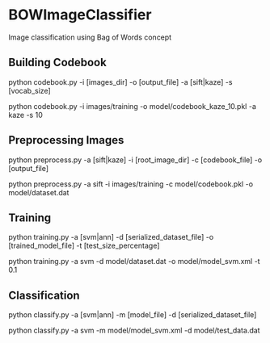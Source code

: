# BOWImageClassifier
Image classification using Bag of Words concept


## Building Codebook
python codebook.py -i [images_dir] -o [output_file] -a [sift|kaze] -s [vocab_size]

python codebook.py -i images/training -o model/codebook_kaze_10.pkl -a kaze -s 10

## Preprocessing Images
python preprocess.py  -a [sift|kaze] -i [root_image_dir] -c [codebook_file] -o [output_file]

python preprocess.py -a sift -i images/training -c model/codebook.pkl -o model/dataset.dat


## Training
python training.py -a [svm|ann] -d [serialized_dataset_file] -o [trained_model_file] -t [test_size_percentage]

python training.py -a svm -d model/dataset.dat -o model/model_svm.xml -t 0.1

## Classification
python classify.py -a [svm|ann] -m [model_file] -d [serialized_dataset_file]

python classify.py -a svm -m model/model_svm.xml -d model/test_data.dat

